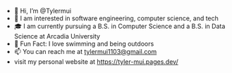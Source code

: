 - 👋 Hi, I’m @Tylermui
- 👀 I am interested in software engineering, computer science, and tech
- 🎓 I am currently pursuing a B.S. in Computer Science and a B.S. in Data Science at Arcadia University
- 🌊 Fun Fact: I love swimming and being outdoors
- 📫 You can reach me at tylermui1103@gmail.com
- visit my personal website at https://tyler-mui.pages.dev/

<!---
Tylermui/Tylermui is a ✨ special ✨ repository because its `README.md` (this file) appears on your GitHub profile.
You can click the Preview link to take a look at your changes.
--->
